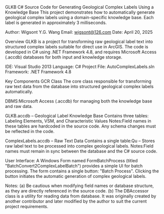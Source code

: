 GLKB
C# Source Code for Generating Geological Complex Labels Using a Knowledge Base
This project demonstrates how to automatically generate geological complex labels using a domain-specific knowledge base. Each label is generated in approximately 3 milliseconds.

Author: Wigsont Y.G. Wang
Email: wigsont@126.com
Date: April 20, 2025

Overview
GLKB is a project for transforming raw geological label text into structured complex labels suitable for direct use in ArcGIS.
The code is developed in C# using .NET Framework 4.8, and requires Microsoft Access (.accdb) databases for both input and knowledge storage.

IDE: Visual Studio 2013
Language: C#
Project File: AutoComplexLabels.sln
Framework: .NET Framework 4.8

Key Components
GCR Class
The core class responsible for transforming raw text data from the database into structured geological complex labels automatically.

DBMS:Microsoft Access (.accdb) for managing both the knowledge base and raw data.

GLKB.accdb – Geological Label Knowledge Base
Contains three tables: Labeling Elements, VSM, and Characteristic Values
Notes:Field names in these tables are hardcoded in the source code. Any schema changes must be reflected in the code.

ComplexLabels.accdb – Raw Text Data
Contains a single table:Qu – Stores raw label text to be processed into complex geological labels.
Notes:Field names must remain in sync between the database and the C# source code.

User Interface:
A Windows Form named FormBatchProcess (titled "BatchConvert2ComplexLabelBatch") provides a simple UI for batch processing.
The form contains a single button: "Batch Process". Clicking the button initiates the automatic generation of complex geological labels.

Notes:
(a) Be cautious when modifying field names or database structure, as they are directly referenced in the source code.
(b) The DBAccessor class is a utility for reading data from database. It was originally created by another contributor and later modified by the author to suit the current project requirements.
